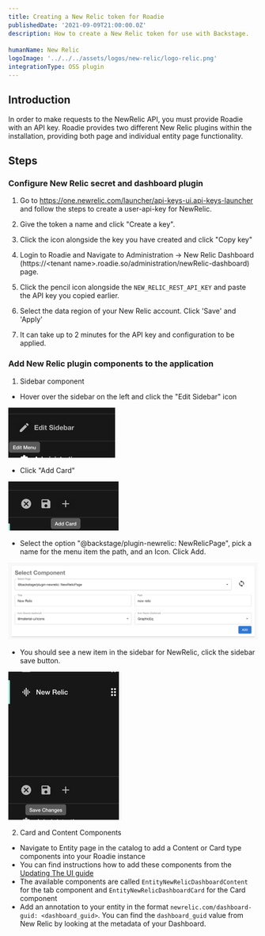 ```yaml
---
title: Creating a New Relic token for Roadie
publishedDate: '2021-09-09T21:00:00.0Z'
description: How to create a New Relic token for use with Backstage.

humanName: New Relic
logoImage: '../../../assets/logos/new-relic/logo-relic.png'
integrationType: OSS plugin
---
```


## Introduction

In order to make requests to the NewRelic API, you must provide Roadie with an API key. Roadie provides two different New Relic plugins within the installation, providing both page and individual entity page functionality. 

## Steps

### Configure New Relic secret and dashboard plugin

1. Go to https://one.newrelic.com/launcher/api-keys-ui.api-keys-launcher and follow the steps to create a user-api-key for NewRelic.

2. Give the token a name and click "Create a key".

3. Click the icon alongside the key you have created and click "Copy key"

4. Login to Roadie and Navigate to Administration -> New Relic Dashboard (https://\<tenant name\>.roadie.so/administration/newRelic-dashboard) page.

5. Click the pencil icon alongside the `NEW_RELIC_REST_API_KEY` and paste the API key you copied earlier.

6. Select the data region of your New Relic account. Click 'Save' and 'Apply'

7. It can take up to 2 minutes for the API key and configuration to be applied.


### Add New Relic plugin components to the application


1. Sidebar component
  *  Hover over the sidebar on the left and click the "Edit Sidebar" icon

  ![edit-sidebar.png](./edit-sidebar.png)
   
  * Click "Add Card"

  ![add-card.png](./add-card.png)

  * Select the option "@backstage/plugin-newrelic: NewRelicPage", pick a name for the menu item the path, and an Icon. Click Add.

  ![select-component.png](./select-component.png)

  * You should see a new item in the sidebar for NewRelic, click the sidebar save button.

  ![save-sidebar.png](./save-sidebar.png)


2. Card and Content Components
  * Navigate to Entity page in the catalog to add a Content or Card type components into your Roadie instance
  * You can find instructions how to add these components from the [Updating The UI guide](/docs/details/updating-the-ui/)
  * The available components are called `EntityNewRelicDashboardContent` for the tab component and `EntityNewRelicDashboardCard` for the Card component
  * Add an annotation to your entity in the format `newrelic.com/dashboard-guid: <dashboard_guid>`. You can find the `dashboard_guid` value from New Relic by looking at the metadata of your Dashboard.
